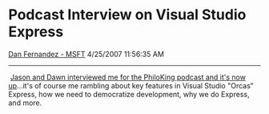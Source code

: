 <div id="page">

# Podcast Interview on Visual Studio Express

[Dan Fernandez -
MSFT](https://social.msdn.microsoft.com/profile/Dan%20Fernandez%20-%20MSFT)
4/25/2007 11:56:35 AM

-----

<div id="content">

 [Jason and Dawn interviewed me for the PhiloKing podcast and it's now
up](http://www.philoking.com/2007/04/24/the-philocast-for-4-24-2007-visual-studio-express-with-dan-fernandez-2/)...it's
of course me rambling about key features in Visual Studio "Orcas"
Express, how we need to democratize development, why we do Express, and
more.

</div>

</div>
